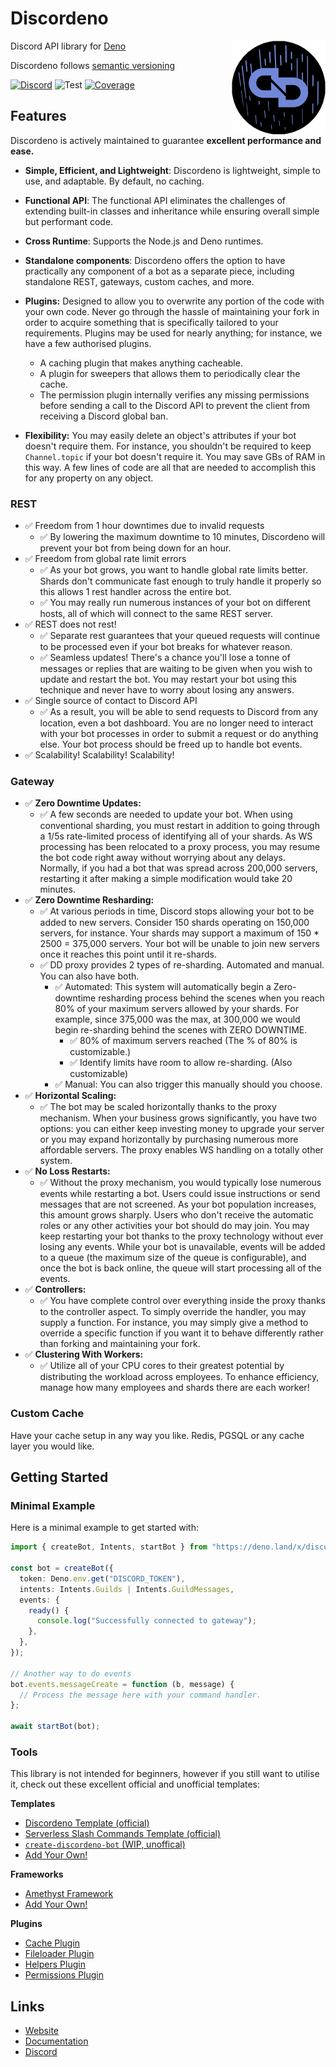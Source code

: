 # Discordeno

<img align="right" src="https://raw.githubusercontent.com/discordeno/discordeno/main/site/static/img/logo.png" height="150px">

Discord API library for [Deno](https://deno.land)

Discordeno follows [semantic versioning](https://semver.org/)

<!-- TODO: add coverage back when it is stable -->

[![Discord](https://img.shields.io/discord/785384884197392384?color=7289da&logo=discord&logoColor=dark)](https://discord.com/invite/5vBgXk3UcZ)
![Test](https://github.com/discordeno/discordeno/workflows/Test/badge.svg)
[![Coverage](https://img.shields.io/codecov/c/gh/discordeno/discordeno)](https://codecov.io/gh/discordeno/discordeno)

## Features

Discordeno is actively maintained to guarantee **excellent performance and ease.**
- **Simple, Efficient, and Lightweight**: Discordeno is lightweight, simple to use, and adaptable. By default, no caching.
- **Functional API**: The functional API eliminates the challenges of extending built-in classes and inheritance while ensuring overall simple but performant code.
- **Cross Runtime**: Supports the Node.js and Deno runtimes.
- **Standalone components**: Discordeno offers the option to have practically any component of a bot as a separate piece, including standalone REST, gateways, custom caches, and more.
- **Plugins:** Designed to allow you to overwrite any portion of the code with your own code. Never go through the hassle of maintaining your fork in order to acquire something that is specifically tailored to your requirements. Plugins may be used for nearly anything; for instance, we have a few authorised plugins.
  - A caching plugin that makes anything cacheable.
  - A plugin for sweepers that allows them to periodically clear the cache.
  - The permission plugin internally verifies any missing permissions before sending a call to the Discord API to prevent the client from receiving a Discord global ban.

- **Flexibility:** You may easily delete an object's attributes if your bot doesn't require them. For instance, you shouldn't be required to keep `Channel.topic` if your bot doesn't require it. You may save GBs of RAM in this way.
A few lines of code are all that are needed to accomplish this for any property on any object.

### REST

- ✅ Freedom from 1 hour downtimes due to invalid requests
  - ✅ By lowering the maximum downtime to 10 minutes, Discordeno will prevent your bot from being down for an hour.
- ✅ Freedom from global rate limit errors
  - ✅ As your bot grows, you want to handle global rate limits better. Shards don't communicate fast enough to truly
    handle it properly so this allows 1 rest handler across the entire bot.
  - ✅ You may really run numerous instances of your bot on different hosts, all of which will connect to the same REST server.
- ✅ REST does not rest!
  - ✅ Separate rest guarantees that your queued requests will continue to be processed even if your bot breaks for whatever reason.
  - ✅ Seamless updates! There's a chance you'll lose a tonne of messages or replies that are waiting to be given when you wish to update and restart the bot. You may restart your bot using this technique and never have to worry about losing any answers.
- ✅ Single source of contact to Discord API
  - ✅ As a result, you will be able to send requests to Discord from any location, even a bot dashboard. You are no longer need to interact with your bot processes in order to submit a request or do anything else. Your bot process should be freed up to handle bot events.
- ✅ Scalability! Scalability! Scalability!

### Gateway

- ✅ **Zero Downtime Updates:**
  - ✅ A few seconds are needed to update your bot. When using conventional sharding, you must restart in addition to going through a 1/5s rate-limited process of identifying all of your shards. As WS processing has been relocated to a proxy process, you may resume the bot code right away without worrying about any delays. Normally, if you had a bot that was spread across 200,000 servers, restarting it after making a simple modification would take 20 minutes.
- ✅ **Zero Downtime Resharding:**
  - ✅ At various periods in time, Discord stops allowing your bot to be added to new servers. Consider 150 shards operating on 150,000 servers, for instance. Your shards may support a maximum of 150 * 2500 = 375,000 servers. Your bot will be unable to join new servers once it reaches this point until it re-shards.
  - ✅ DD proxy provides 2 types of re-sharding. Automated and manual. You can also have both.
    - ✅ Automated: This system will automatically begin a Zero-downtime resharding process behind the scenes when you
      reach 80% of your maximum servers allowed by your shards. For example, since 375,000 was the max, at 300,000 we
      would begin re-sharding behind the scenes with ZERO DOWNTIME.
      - ✅ 80% of maximum servers reached (The % of 80% is customizable.)
      - ✅ Identify limits have room to allow re-sharding. (Also customizable)
    - ✅ Manual: You can also trigger this manually should you choose.
- ✅ **Horizontal Scaling:**
  - ✅ The bot may be scaled horizontally thanks to the proxy mechanism. When your business grows significantly, you have two options: you can either keep investing money to upgrade your server or you may expand horizontally by purchasing numerous more affordable servers.
The proxy enables WS handling on a totally other system.
- ✅ **No Loss Restarts:**
  - ✅ Without the proxy mechanism, you would typically lose numerous events while restarting a bot. Users could issue instructions or send messages that are not screened. As your bot population increases, this amount grows sharply. Users who don't receive the automatic roles or any other activities your bot should do may join. You may keep restarting your bot thanks to the proxy technology without ever losing any events. While your bot is unavailable, events will be added to a queue (the maximum size of the queue is configurable), and once the bot is back online, the queue will start processing all of the events.
- ✅ **Controllers:**
  - ✅ You have complete control over everything inside the proxy thanks to the controller aspect. To simply override the handler, you may supply a function. For instance, you may simply give a method to override a specific function if you want it to behave differently rather than forking and maintaining your fork.
- ✅ **Clustering With Workers:**
  - ✅ Utilize all of your CPU cores to their greatest potential by distributing the workload across employees. To enhance efficiency, manage how many employees and shards there are each worker!

### Custom Cache

Have your cache setup in any way you like. Redis, PGSQL or any cache layer you would like.

## Getting Started

### Minimal Example

Here is a minimal example to get started with:

```typescript
import { createBot, Intents, startBot } from "https://deno.land/x/discordeno@13.0.0/mod.ts";

const bot = createBot({
  token: Deno.env.get("DISCORD_TOKEN"),
  intents: Intents.Guilds | Intents.GuildMessages,
  events: {
    ready() {
      console.log("Successfully connected to gateway");
    },
  },
});

// Another way to do events
bot.events.messageCreate = function (b, message) {
  // Process the message here with your command handler.
};

await startBot(bot);
```

### Tools

This library is not intended for beginners, however if you still want to utilise it, check out these excellent official and unofficial templates:

**Templates**

- [Discordeno Template (official)](https://github.com/discordeno/discordeno/tree/main/template)
- [Serverless Slash Commands Template (official)](https://github.com/discordeno/serverless-deno-deploy-template)
- [`create-discordeno-bot` (WIP, unoffical)](https://github.com/Reboot-Codes/create-discordeno-bot/)
- [Add Your Own!](https://github.com/discordeno/discordeno/pulls)

**Frameworks**

- [Amethyst Framework](https://github.com/AmethystFramework/framework)
- [Add Your Own!](https://github.com/discordeno/discordeno/pulls)

**Plugins**

- [Cache Plugin](plugins/cache)
- [Fileloader Plugin](plugins/fileloader)
- [Helpers Plugin](plugins/helpers)
- [Permissions Plugin](plugins/permissions)

## Links

- [Website](https://discordeno.mod.land)
- [Documentation](https://doc.deno.land/https/deno.land/x/discordeno/mod.ts)
- [Discord](https://discord.com/invite/5vBgXk3UcZ)
